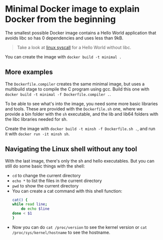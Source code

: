 # Minimal Docker image to explain Docker from the beginning

The smallest possible Docker image contains a Hello World application that avoids libc so has 0 dependencies and uses less than 9kB.

> Take a look at [linux syscall](https://github.com/raminfp/linux_syscall/blob/master/C_syscall_without_standard_library_linux/assm_syscall.c) for a Hello World without libc.

You can create the image with `docker build -t minimal .`

## More examples

The `Dockerfile.compiler` creates the same minimal image, but uses a multibuild stage to compile the C program using gcc. Build this one with `docker build -t minimal -f Dockerfile.compiler .`.	

To be able to see what's into the image, you need some more basic libraries and tools. These are provided with the `Dockerfile.sh` one, where we provide a bin folder with the `sh` executable, and the lib and lib64 folders with the libc libraries needed for sh.

Create the image with `docker build -t minsh -f Dockerfile.sh .`, and run it with `docker run -it minsh sh`.

## Navigating the Linux shell without any tool

With the last image, there's only the sh and hello executables. But you can still do some basic things with the shell:

* `cd` to change the current directory
* `echo *` to list the files in the current directory
* `pwd` to show the current directory
* You can create a cat command with this shell function:
    ```sh
    cat() {
    while read line;
        do echo $line
    done < $1
    }
    ```
* Now you can do `cat /proc/version` to see the kernel version or `cat /proc/sys/kernel/hostname` to see the hostname.